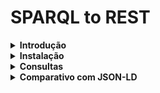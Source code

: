 # SPARQL to REST

<details>
<summary> <b> Introdução </b> </summary>
<p>

Este projeto visa desenvolver uma prova de conceito (PoC) para exposição dos dados (triplas RDF) de um endpoint SPARQL por meio de um endpoint RESTful através do projeto [RAMOSE](https://github.com/opencitations/ramose).

O projeto RAMOSE permite o desenvolvimento ágil de APIs RESTful na linguagem Python através do framework [Flask](https://github.com/pallets/flask). Através de routing podemos mapear requisições HTTP para execução de uma query SPARQL pré-definida.

O mapeamento de URLs para as queries é realizado através de um arquivo de configuração em formato de texto. Alguns exemplos estão disponíveis [neste repositório](https://github.com/opencitations/api) da organização OpenCitations.

Além de proporcionar o acesso massivo à triplestores sem a curva de aprendizado da web semântica, é possível definir múltiplas APIs a partir de múltiplos endpoints SPARQL, permitindo integração entre diversos sistemas. O artigo base do projeto está disponível no [Semantic Web Journal](http://www.semantic-web-journal.net/content/creating-restful-apis-over-sparql-endpoints-using-ramose-0).

Para ilustrar a conversão, foi utilizado o seguinte endpoint SPARQL:

- Wikidata: https://query.wikidata.org/

</p>
</details>


<details>
<summary> <b> Instalação </b> </summary>
<p>

O primeiro passo é clonar o repositório:

```sh
git clone --recurse-submodules https://github.com/gabrielchristo/sparql-to-rest.git
```

### Backend RAMOSE

Para executar o backend RAMOSE leia os detalhes de execução [aqui](https://github.com/gabrielchristo/sparql-to-rest/blob/main/api/README.md). Com o backend iniciado deve ser possível acessar a API por:

```
http://localhost:5050/api/
```

e observar a seguinte tela:

![](imgs/ramose_home.png)

### GUI

Para executar a interface gráfica leia os detalhes de execução [aqui](https://github.com/gabrielchristo/sparql-to-rest/blob/main/gui/README.md). Com o backend e a GUI iniciados deve ser possível acessar a mesma por:

```
http://localhost:4200
```

e observar a seguinte tela:

![](imgs/gui_home.png)

Com isso já é possível navegar pelas premiações de acordo com categoria e ano:

![](imgs/gui_sample.gif)

</p>
</details>


<details>
<summary> <b> Consultas </b> </summary>
<p>

Para realizar as consultas na Wikidata foi necessário ter conhecimento de algumas propriedades e entidades relacionadas com o domínio do trabalho. Neste caso foi escolhido o `Prêmio Nobel` como tópico para realização da prova de conceito.

| Propriedade | Descrição       |
|-------------|-----------------|
| P18         | image           |
| P31         | instance of     |
| P50         | author          |
| P166        | award received  |
| P279        | subclass of     |
| P585        | point in time   |
| P1411       | nominated for   |
| P1706       | together with   |
| P2121       | prize money     |
| P6208       | award rationale |

| Entidade | Descrição         |
|----------|-------------------|
| Q7191    | nobel prize       |
| Q38104   | physics           |
| Q35637   | peace             |
| Q37922   | literature        |
| Q44585   | chemistry         |
| Q80061   | medicine          |
| Q47170   | economic sciences |

---

Com o vocabulário RDF em mãos, foram definidas duas queries para o RAMOSE:

Query para obter premiados por categoria

```sparql
SELECT DISTINCT ?PersonLabel ?NPLabel (YEAR(?When) as ?Year) ?Picture ?Money ?Motivation
WHERE {
  VALUES ?Category { [[categoryParameter]] }

  ?Person p:P166 ?NobelPrize .
  ?NobelPrize ps:P166/wdt:P279* ?Category ;
              ps:P166/rdfs:label ?NPLabel filter (lang(?NPLabel) = "en") .
  OPTIONAL { ?NobelPrize pq:P585 ?When . }
  OPTIONAL { ?Person wdt:P18 ?Picture . }
  OPTIONAL { ?NobelPrize pq:P2121 ?MoneyValue . }
  BIND(CONCAT(STR(?MoneyValue), " Swedish krona") as ?Money)
  OPTIONAL { ?NobelPrize pq:P6208 ?Motivation filter (lang(?Motivation) = "en") . }
  SERVICE wikibase:label {
    bd:serviceParam wikibase:language "[AUTO_LANGUAGE],en" .
  }
} ORDER BY ?Year
```

Query para obter premiados por categoria e ano

```sparql
SELECT DISTINCT ?PersonLabel ?NPLabel ?Year ?Picture ?Money ?Motivation
WHERE {
  VALUES ?Year { [[yearParameter]] }
  VALUES ?Category { [[categoryParameter]] }
  
  ?Person p:P166 ?NobelPrize .
  ?NobelPrize ps:P166/wdt:P279* ?Category ;
              ps:P166/rdfs:label ?NPLabel ;
              pq:P585 ?When ;
              filter (lang(?NPLabel) = "en" && YEAR(?When) = ?Year) .
  OPTIONAL { ?Person wdt:P18 ?Picture . }
  OPTIONAL { ?NobelPrize pq:P2121 ?MoneyValue . }
  BIND(CONCAT(STR(?MoneyValue), " Swedish krona") as ?Money)
  OPTIONAL { ?NobelPrize pq:P6208 ?Motivation filter (lang(?Motivation) = "en") . }
  SERVICE wikibase:label {
    bd:serviceParam wikibase:language "[AUTO_LANGUAGE],en" .
  }
} ORDER BY ?Motivation
```

</p>
</details>


<details>
<summary> <b> Comparativo com JSON-LD </b> </summary>
<p>

Enquanto o [JSON-LD](https://json-ld.org/spec/latest/json-ld/) (JavaScript Object Notation for Linked Data) busca manter a semântica de triplas (Linked Data) e um objeto `context` para facilitar uma posterior conversão em modelos RDF, o projeto RAMOSE optou por retornar os dados em JSON com formatação livre.

É possível retornar somente as propriedades desejadas de uma query, a partir de modificações no atributo `field_type` do arquivo de configuração. Também é possível aplicar filtros de pré-processamento e pós-processamento no retorno da query SPARQL. Essa liberdade para modelagem da API pode ser benéfica para fins de manutenção e criação de uma especificação [OpenAPI](https://github.com/OAI/OpenAPI-Specification). 

</p>
</details>
